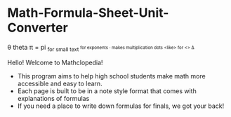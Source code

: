 # Math-Formula-Sheet-Unit-Converter
θ theta
π = pi
<sub> for small text
<sup> for exponents
<span>&#183;</span> makes multiplication dots
&lt;like&gt; for <>
∆

Hello! Welcome to Mathclopedia!

- This program aims to help high school students make math more accessible and easy to learn.
- Each page is built to be in a note style format that comes with explanations of formulas
- If you need a place to write down formulas for finals, we got your back!
